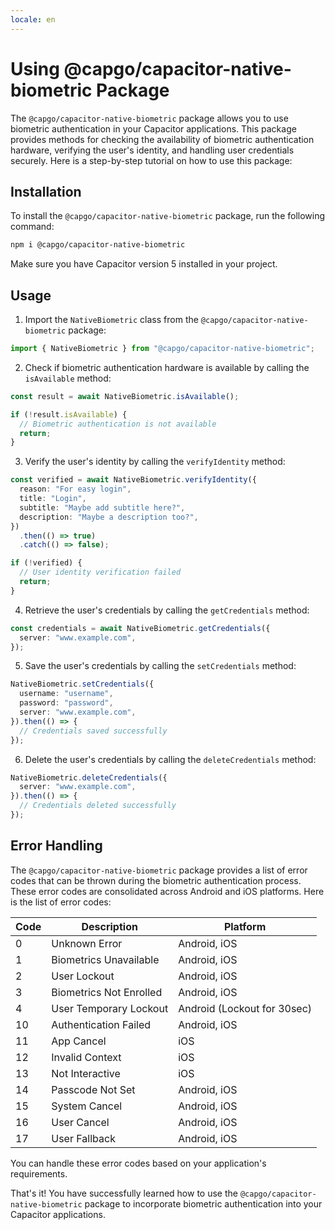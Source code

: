 ```yaml
---
locale: en
---
```

# Using @capgo/capacitor-native-biometric Package

The `@capgo/capacitor-native-biometric` package allows you to use biometric authentication in your Capacitor applications. This package provides methods for checking the availability of biometric authentication hardware, verifying the user's identity, and handling user credentials securely. Here is a step-by-step tutorial on how to use this package:

## Installation

To install the `@capgo/capacitor-native-biometric` package, run the following command:

```bash
npm i @capgo/capacitor-native-biometric
```

Make sure you have Capacitor version 5 installed in your project.

## Usage

1. Import the `NativeBiometric` class from the `@capgo/capacitor-native-biometric` package:

```ts
import { NativeBiometric } from "@capgo/capacitor-native-biometric";
```

2. Check if biometric authentication hardware is available by calling the `isAvailable` method:

```ts
const result = await NativeBiometric.isAvailable();

if (!result.isAvailable) {
  // Biometric authentication is not available
  return;
}
```

3. Verify the user's identity by calling the `verifyIdentity` method:

```ts
const verified = await NativeBiometric.verifyIdentity({
  reason: "For easy login",
  title: "Login",
  subtitle: "Maybe add subtitle here?",
  description: "Maybe a description too?",
})
  .then(() => true)
  .catch(() => false);

if (!verified) {
  // User identity verification failed
  return;
}
```

4. Retrieve the user's credentials by calling the `getCredentials` method:

```ts
const credentials = await NativeBiometric.getCredentials({
  server: "www.example.com",
});
```

5. Save the user's credentials by calling the `setCredentials` method:

```ts
NativeBiometric.setCredentials({
  username: "username",
  password: "password",
  server: "www.example.com",
}).then(() => {
  // Credentials saved successfully
});
```

6. Delete the user's credentials by calling the `deleteCredentials` method:

```ts
NativeBiometric.deleteCredentials({
  server: "www.example.com",
}).then(() => {
  // Credentials deleted successfully
});
```

## Error Handling

The `@capgo/capacitor-native-biometric` package provides a list of error codes that can be thrown during the biometric authentication process. These error codes are consolidated across Android and iOS platforms. Here is the list of error codes:

| Code | Description                | Platform                  |
| ---- | -------------------------- | ------------------------- |
| 0    | Unknown Error              | Android, iOS              |
| 1    | Biometrics Unavailable     | Android, iOS              |
| 2    | User Lockout               | Android, iOS              |
| 3    | Biometrics Not Enrolled    | Android, iOS              |
| 4    | User Temporary Lockout     | Android (Lockout for 30sec) |
| 10   | Authentication Failed      | Android, iOS              |
| 11   | App Cancel                 | iOS                       |
| 12   | Invalid Context            | iOS                       |
| 13   | Not Interactive            | iOS                       |
| 14   | Passcode Not Set           | Android, iOS              |
| 15   | System Cancel              | Android, iOS              |
| 16   | User Cancel                | Android, iOS              |
| 17   | User Fallback              | Android, iOS              |

You can handle these error codes based on your application's requirements.

That's it! You have successfully learned how to use the `@capgo/capacitor-native-biometric` package to incorporate biometric authentication into your Capacitor applications.
